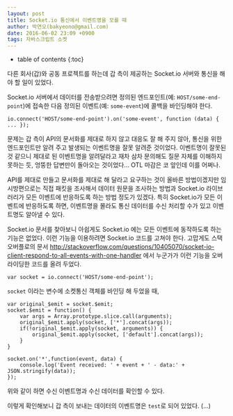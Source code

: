 ```yaml
---
layout: post
title: Socket.io 통신에서 이벤트명을 모를 때
author: 박연오(bakyeono@gmail.com)
date: 2016-06-02 23:09 +0900
tags: 자바스크립트 소켓
---
```

* table of contents
{:toc}

다른 회사(갑)와 공동 프로젝트를 하는데 갑 측이 제공하는 Socket.io 서버와 통신을 해야 할 일이 있었다.

Socket.io 서버에서 데이터를 전송받으려면 정의된 엔드포인트(예: `HOST/some-end-point`)에 접속한 다음 정의된 이벤트(예: `some-event`)에 콜백을 바인딩해야 한다.

    io.connect('HOST/some-end-point').on('some-event', function (data) { ... });

문제는 갑 측이 API의 문서화를 제대로 하지 않고 대응도 잘 해 주지 않아, 통신을 위한 엔드포인트만 알려 주고 발생되는 이벤트명을 잘못 알려준 것이었다. 이벤트명이 잘못된 것 같으니 제대로 된 이벤트명을 알려달라고 재차 삼차 문의해도 질문 자체를 이해하지 못하는 듯, 엉뚱한 답변만이 돌아오는 것이었다... OTL 마감은 코 앞인데 이를 어쩌나.

API를 제대로 만들고 문서화를 제대로 해 달라고 요구하는 것이 올바른 방법이겠지만 임시방편으로는 직접 패킷을 조사해서 데이터 원문을 조사하는 방법과 Socket.io 라이브러리가 모든 이벤트에 반응하도록 하는 방법 정도가 있겠다. 특히 Socket.io가 모든 이벤트에 반응하도록 하면, 이벤트명을 몰라도 통신 데이터를 수신 처리할 수가 있고 이벤트명도 알아낼 수 있다.

Socket.io 문서를 찾아보니 아쉽게도 Socket.io 에는 모든 이벤트에 동작하도록 하는 기능은 없었다. 이런 기능을 이용하려면 Socket.io 코드를 고쳐야 한다. 고맙게도 스택 오버플로의 문서 <http://stackoverflow.com/questions/10405070/socket-io-client-respond-to-all-events-with-one-handler> 에서 누군가가 이런 기능을 오버라이딩한 코드를 올려 두었다.

    var socket = io.connect('HOST/some-end-point');

`socket` 이라는 변수에 소켓통신 객체를 바인딩 해 두었을 때,

    var original_$emit = socket.$emit;
    socket.$emit = function() {
        var args = Array.prototype.slice.call(arguments);
        original_$emit.apply(socket, ['*'].concat(args));
        if(!original_$emit.apply(socket, arguments)) {
            original_$emit.apply(socket, ['default'].concat(args));
        }
    }

    socket.on('*',function(event, data) {
        console.log('Event received: ' + event + ' - data:' + JSON.stringify(data));
    });


위와 같이 하면 수신 이벤트명과 수신 데이터를 확인할 수 있다.

이렇게 확인해보니 갑 측이 보내는 데이터의 이벤트명은 `test`로 되어 있었다. (...)


